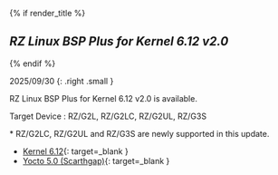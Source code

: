 {% if render_title %}

## *RZ Linux BSP Plus for Kernel 6.12 v2.0*

{% endif %}

2025/09/30
{: .right .small }

RZ Linux BSP Plus for Kernel 6.12 v2.0 is available.

Target Device : RZ/G2L, RZ/G2LC, RZ/G2UL, RZ/G3S

\* RZ/G2LC, RZ/G2UL and RZ/G3S are newly supported in this update.

* [Kernel 6.12](https://www.kernel.org/doc/html/v6.12/){: target=_blank }
* [Yocto 5.0 (Scarthgap)](https://docs.yoctoproject.org/next/migration-guides/release-5.0.html){: target=_blank }
